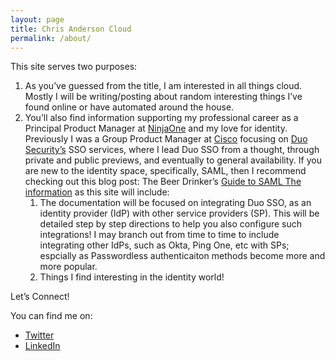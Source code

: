 ```yaml
---
layout: page
title: Chris Anderson Cloud
permalink: /about/
---
```


This site serves two purposes:

1. As you’ve guessed from the title, I am interested in all things cloud. Mostly I will be writing/posting about random interesting things I’ve found online or have automated around the house.
1. You’ll also find information supporting my professional career as a Principal Product Manager at [NinjaOne](http://ninjaone.com) and my love for identity. Previously I was a Group Product Manager at [Cisco](https://cisco.com) focusing on [Duo Security’s](https://duo.com) SSO services, where I lead Duo SSO from a thought, through private and public previews, and eventually to general availability. If you are new to the identity space, specifically, SAML, then I recommend checking out this blog post: The Beer Drinker’s [Guide to SAML The information](https://duo.com/blog/the-beer-drinkers-guide-to-saml) as this site will include:
   1. The documentation will be focused on integrating Duo SSO, as an identity provider (IdP) with other service providers (SP). This will be detailed step by step directions to help you also configure such integrations! I may branch out from time to time to include integrating other IdPs, such as Okta, Ping One, etc with SPs; espcially as Passwordless authenticaiton methods become more and more popular.
   1. Things I find interesting in the identity world!

Let’s Connect!

You can find me on:
* [Twitter](https://twitter.com/christodd10)
* [LinkedIn](https://linkedin.com/in/christanderson)
